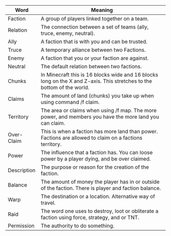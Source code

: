 Word | Meaning
--- | ---
Faction | A group of players linked together on a team.
Relation | The connection between a set of teams (ally, truce, enemy, neutral).
Ally | A faction that is with you and can be trusted.
Truce | A temporary alliance between two Factions.
Enemy | A faction that you or your faction are against.
Neutral | The default relation between two factions.
Chunks | In Minecraft this is 16 blocks wide and 16 blocks long on the X and Z-axis. This stretches to the bottom of the world.
Claims | The amount of land (chunks) you take up when using command /f claim.
Territory | The area or claims when using /f map. The more power, and members you have the more land you can claim.
Over-Claim | This is when a faction has more land than power. Factions are allowed to claim on a factions territory. 
Power | The influence that a faction has. You can loose power by a player dying, and be over claimed.
Description | The purpose or reason for the creation of the faction.
Balance | The amount of money the player has in or outside of the faction. There is player and faction balance.
Warp | The destination or a location. Alternative way of travel.
Raid | The word one uses to destroy, loot or obliterate a faction using force, strategy, and or TNT. 
Permission | The authority to do something.